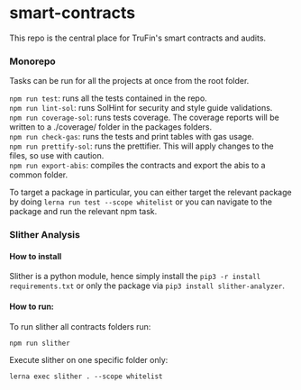 # smart-contracts
This repo is the central place for TruFin's smart contracts and audits.

### Monorepo
Tasks can be run for all the projects at once from the root folder.

`npm run test`: runs all the tests contained in the repo.  
`npm run lint-sol`: runs SolHint for security and style guide validations.  
`npm run coverage-sol`: runs tests coverage. The coverage reports will be written to a ./coverage/ folder in the packages folders.  
`npm run check-gas`: runs the tests and print tables with gas usage.  
`npm run prettify-sol`: runs the prettifier. This will apply changes to the files, so use with caution.  
`npm run export-abis`: compiles the contracts and export the abis to a common folder.


To target a package in particular, you can either target the relevant package by doing `lerna run test --scope whitelist` or you can navigate to the package and run the relevant npm task.

### Slither Analysis

#### How to install

Slither is a python module, hence simply install the `pip3 -r install requirements.txt` or only the package via `pip3 install slither-analyzer`.

#### How to run:

To run slither all contracts folders run: 

`npm run slither`

Execute slither on one specific folder only: 

`lerna exec slither . --scope whitelist`

